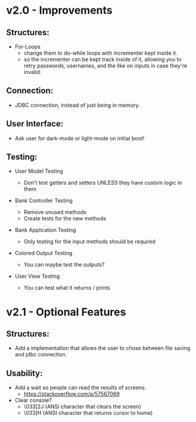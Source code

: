 # v2.0 - Improvements
## Structures:
- For-Loops
  - change them to do-while loops with incrementer kept inside it.
  - so the incrementer can be kept track inside of it, allowing you to retry passwords, usernames, and the like on inputs in case they're invalid.
 
 
## Connection:
- JDBC connection, instead of just being in memory.


## User Interface:
- Ask user for dark-mode or light-mode on initial boot!


## Testing:
- User Model Testing
  - Don't test getters and setters UNLESS they have custom logic in them

- Bank Controller Testing
  - Remove unused methods
  - Create tests for the new methods

- Bank Application Testing
  - Only testing for the input methods should be required

- Colored Output Testing
  - You can maybe test the outputs?

- User View Testing
  - You can test what it returns / prints
 
 
 
 
# v2.1 - Optional Features
## Structures:
- Add a implementation that allows the user to chose between file saving and jdbc connection.


## Usability:
- Add a wait so people can read the results of screens.
  - https://stackoverflow.com/a/57567069
- Clear console?
  - \033[2J (ANSI character that clears the screen)
  - \033[H	(ANSI character that returns cursor to home)
